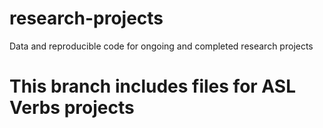 # research-projects
Data and reproducible code for ongoing and completed research projects
# This branch includes files for ASL Verbs projects 
